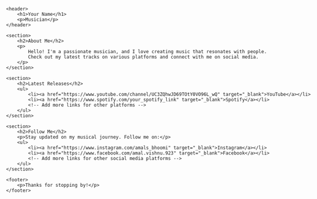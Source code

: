 <!DOCTYPE html>
<html lang="en">
<head>
    <meta charset="UTF-8">
    <meta name="viewport" content="width=device-width, initial-scale=1.0">
    <title>K.C. Amal Vishnu - MusicianbyPassion</title>
    <style>
        body {
            font-family: 'Courier New', sans-serif;
            max-width: 800px;
            margin: 0 auto;
            padding: 20px;
        }
        h1, h2, p {
            margin-bottom: 10px;
        }
        a {
            color: #0366d6; /* GitHub link color */
        }
    </style>
</head>
<body>

    <header>
        <h1>Your Name</h1>
        <p>Musician</p>
    </header>

    <section>
        <h2>About Me</h2>
        <p>
            Hello! I'm a passionate musician, and I love creating music that resonates with people. 
            Check out my latest tracks on various platforms and connect with me on social media.
        </p>
    </section>

    <section>
        <h2>Latest Releases</h2>
        <ul>
            <li><a href="https://www.youtube.com/channel/UC3ZQhwJD69TOtY0VO96L_wQ" target="_blank">YouTube</a></li>
            <li><a href="https://www.spotify.com/your_spotify_link" target="_blank">Spotify</a></li>
            <!-- Add more links for other platforms -->
        </ul>
    </section>

    <section>
        <h2>Follow Me</h2>
        <p>Stay updated on my musical journey. Follow me on:</p>
        <ul>
            <li><a href="https://www.instagram.com/amals_bhoomi" target="_blank">Instagram</a></li>
            <li><a href="https://www.facebook.com/amal.vishnu.923" target="_blank">Facebook</a></li>
            <!-- Add more links for other social media platforms -->
        </ul>
    </section>

    <footer>
        <p>Thanks for stopping by!</p>
    </footer>

</body>
</html>
